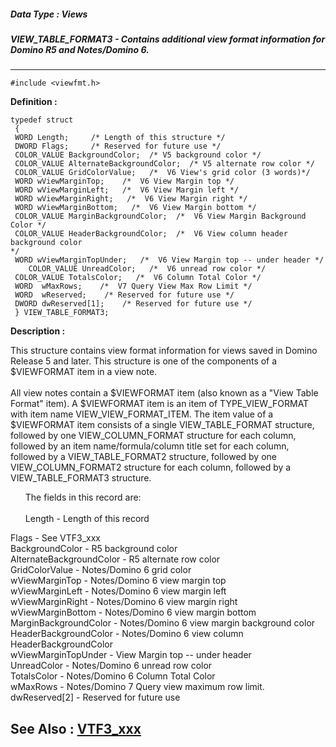 ##### Data Type : Views
##### VIEW_TABLE_FORMAT3 - Contains additional view format information for Domino R5 and Notes/Domino 6.
---
```
#include <viewfmt.h>
```

**Definition :**
```
typedef struct
 {
 WORD Length;     /* Length of this structure */
 DWORD Flags;     /* Reserved for future use */
 COLOR_VALUE BackgroundColor;  /* V5 background color */
 COLOR_VALUE AlternateBackgroundColor;  /* V5 alternate row color */
 COLOR_VALUE GridColorValue;   /*  V6 View's grid color (3 words)*/
 WORD wViewMarginTop;    /*  V6 View Margin top */
 WORD wViewMarginLeft;   /*  V6 View Margin left */
 WORD wViewMarginRight;   /*  V6 View Margin right */
 WORD wViewMarginBottom;   /*  V6 View Margin bottom */
 COLOR_VALUE MarginBackgroundColor;  /*  V6 View Margin Background Color */
 COLOR_VALUE HeaderBackgroundColor;  /*  V6 View column header background color 
*/
 WORD wViewMarginTopUnder;   /*  V6 View Margin top -- under header */
	COLOR_VALUE UnreadColor;   /*  V6 unread row color */
 COLOR_VALUE TotalsColor;   /*  V6 Column Total Color */
 WORD  wMaxRows;    /*  V7 Query View Max Row Limit */
 WORD  wReserved;    /* Reserved for future use */  
 DWORD dwReserved[1];    /* Reserved for future use */ 
 } VIEW_TABLE_FORMAT3;
```

**Description :**

This structure contains view format information for views saved in Domino Release 5 and later. This structure is one of the components of a $VIEWFORMAT item in a view note. <br>
<br>
	All view notes contain a $VIEWFORMAT item (also known as a &quot;View Table Format&quot; item).  A $VIEWFORMAT item is an item of TYPE_VIEW_FORMAT with item name VIEW_VIEW_FORMAT_ITEM. The item value of a $VIEWFORMAT item consists of a single VIEW_TABLE_FORMAT structure, followed by one VIEW_COLUMN_FORMAT structure for each column, followed by an item name/formula/column title set for each column, followed by a VIEW_TABLE_FORMAT2 structure, followed by one VIEW_COLUMN_FORMAT2 structure for each column, followed by a VIEW_TABLE_FORMAT3 structure.<br>

<ul>The fields in this record are:<br>
<br>
Length - Length of this record</ul>
   	Flags - See VTF3_xxx                 <br>
BackgroundColor - R5 background color<br>
AlternateBackgroundColor - R5 alternate row color<br>
GridColorValue - Notes/Domino 6 grid color<br>
	wViewMarginTop - Notes/Domino 6 view margin top<br>
wViewMarginLeft - Notes/Domino 6 view margin left<br>
wViewMarginRight - Notes/Domino 6 view margin right<br>
wViewMarginBottom - Notes/Domino 6 view margin bottom<br>
MarginBackgroundColor - Notes/Domino 6 view margin background color <br>
HeaderBackgroundColor - Notes/Domino 6 view column HeaderBackgroundColor <br>
wViewMarginTopUnder - View Margin top -- under header <br>
UnreadColor -  Notes/Domino 6 unread row color <br>
TotalsColor - Notes/Domino 6 Column Total Color <br>
        wMaxRows - Notes/Domino 7 Query view maximum row limit.<br>
dwReserved[2] - Reserved for future use 


**See Also :**
[VTF3_xxx](/domino-c-api-docs/reference/Symb/VTF3_xxx)
---
